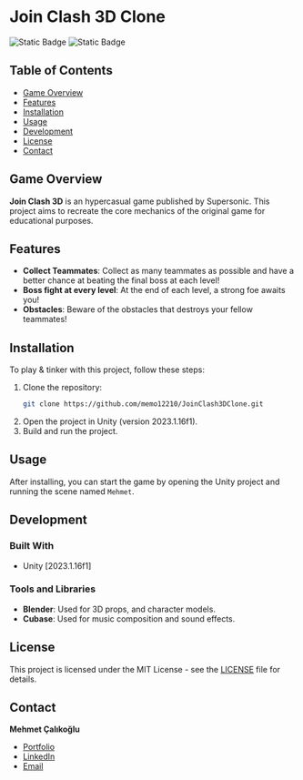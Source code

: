 # Join Clash 3D Clone
![Static Badge](https://img.shields.io/badge/Unity_version-2023.1.16f1-blue)
![Static Badge](https://img.shields.io/badge/Genre-Hypercasual-blue?labelColor=orange)
## Table of Contents
- [Game Overview](#game-overview)
- [Features](#features)
- [Installation](#installation)
- [Usage](#usage)
- [Development](#development)
- [License](#license)
- [Contact](#contact)

## Game Overview
**Join Clash 3D** is an hypercasual game published by Supersonic. This project aims to recreate the core mechanics of the original game for educational purposes. 

## Features
- **Collect Teammates**: Collect as many teammates as possible and have a better chance at beating the final boss at each level!
- **Boss fight at every level**: At the end of each level, a strong foe awaits you! 
- **Obstacles**: Beware of the obstacles that destroys your fellow teammates!

## Installation
To play & tinker with this project, follow these steps:
1. Clone the repository:
    ```bash
    git clone https://github.com/memo12210/JoinClash3DClone.git
    ```
2. Open the project in Unity (version 2023.1.16f1).
3. Build and run the project.

## Usage
After installing, you can start the game by opening the Unity project and running the scene named `Mehmet`.

## Development
### Built With
- Unity [2023.1.16f1]

### Tools and Libraries
- **Blender**: Used for 3D props, and character models.
- **Cubase**: Used for music composition and sound effects.

## License
This project is licensed under the MIT License - see the [LICENSE](LICENSE) file for details.

## Contact
**Mehmet Çalıkoğlu**
- [Portfolio](http://memocaldev.com)
- [LinkedIn](https://www.linkedin.com/in/mehmetcalikoglu/)
- [Email](mailto:memocaldev@gmail.com)

